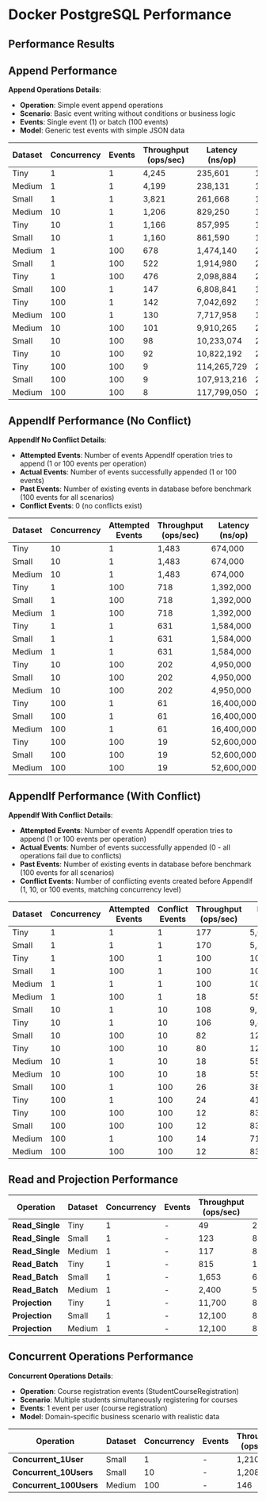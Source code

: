 # Docker PostgreSQL Performance

## Performance Results

## Append Performance

**Append Operations Details**:
- **Operation**: Simple event append operations
- **Scenario**: Basic event writing without conditions or business logic
- **Events**: Single event (1) or batch (100 events)
- **Model**: Generic test events with simple JSON data

| Dataset | Concurrency | Events | Throughput (ops/sec) | Latency (ns/op) | Memory (B/op) | Allocations |
|---------|-------------|--------|---------------------|-----------------|---------------|-------------|
| Tiny | 1 | 1 | 4,245 | 235,601 | 1,884 | 56 |
| Medium | 1 | 1 | 4,199 | 238,131 | 1,882 | 56 |
| Small | 1 | 1 | 3,821 | 261,668 | 1,888 | 56 |
| Medium | 10 | 1 | 1,206 | 829,250 | 17,548 | 523 |
| Tiny | 10 | 1 | 1,166 | 857,995 | 17,559 | 523 |
| Small | 10 | 1 | 1,160 | 861,590 | 17,554 | 523 |
| Medium | 1 | 100 | 678 | 1,474,140 | 211,359 | 2,053 |
| Small | 1 | 100 | 522 | 1,914,980 | 211,276 | 2,053 |
| Tiny | 1 | 100 | 476 | 2,098,884 | 211,665 | 2,054 |
| Small | 100 | 1 | 147 | 6,808,841 | 182,705 | 5,275 |
| Tiny | 100 | 1 | 142 | 7,042,692 | 183,156 | 5,285 |
| Medium | 100 | 1 | 130 | 7,717,958 | 182,656 | 5,277 |
| Medium | 10 | 100 | 101 | 9,910,265 | 2,094,603 | 20,491 |
| Small | 10 | 100 | 98 | 10,233,074 | 2,095,527 | 20,500 |
| Tiny | 10 | 100 | 92 | 10,822,192 | 2,097,196 | 20,508 |
| Tiny | 100 | 100 | 9 | 114,265,729 | 20,965,165 | 205,137 |
| Small | 100 | 100 | 9 | 107,913,216 | 20,962,283 | 205,131 |
| Medium | 100 | 100 | 8 | 117,799,050 | 20,956,685 | 205,081 |

## AppendIf Performance (No Conflict)

**AppendIf No Conflict Details**:
- **Attempted Events**: Number of events AppendIf operation tries to append (1 or 100 events per operation)
- **Actual Events**: Number of events successfully appended (1 or 100 events)
- **Past Events**: Number of existing events in database before benchmark (100 events for all scenarios)
- **Conflict Events**: 0 (no conflicts exist)

| Dataset | Concurrency | Attempted Events | Throughput (ops/sec) | Latency (ns/op) | Memory (B/op) | Allocations |
|---------|-------------|------------------|---------------------|-----------------|---------------|-------------|
| Tiny | 10 | 1 | 1,483 | 674,000 | 43,466 | 923 |
| Small | 10 | 1 | 1,483 | 674,000 | 43,466 | 923 |
| Medium | 10 | 1 | 1,483 | 674,000 | 43,466 | 923 |
| Tiny | 1 | 100 | 718 | 1,392,000 | 213,933 | 2,093 |
| Small | 1 | 100 | 718 | 1,392,000 | 213,933 | 2,093 |
| Medium | 1 | 100 | 718 | 1,392,000 | 213,933 | 2,093 |
| Tiny | 1 | 1 | 631 | 1,584,000 | 4,505 | 95 |
| Small | 1 | 1 | 631 | 1,584,000 | 4,505 | 95 |
| Medium | 1 | 1 | 631 | 1,584,000 | 4,505 | 95 |
| Tiny | 10 | 100 | 202 | 4,950,000 | 2,136,535 | 20,902 |
| Small | 10 | 100 | 202 | 4,950,000 | 2,136,535 | 20,902 |
| Medium | 10 | 100 | 202 | 4,950,000 | 2,136,535 | 20,902 |
| Tiny | 100 | 1 | 61 | 16,400,000 | 441,655 | 9,268 |
| Small | 100 | 1 | 61 | 16,400,000 | 441,655 | 9,268 |
| Medium | 100 | 1 | 61 | 16,400,000 | 441,655 | 9,268 |
| Tiny | 100 | 100 | 19 | 52,600,000 | 21,361,007 | 209,098 |
| Small | 100 | 100 | 19 | 52,600,000 | 21,361,007 | 209,098 |
| Medium | 100 | 100 | 19 | 52,600,000 | 21,361,007 | 209,098 |

## AppendIf Performance (With Conflict)

**AppendIf With Conflict Details**:
- **Attempted Events**: Number of events AppendIf operation tries to append (1 or 100 events per operation)
- **Actual Events**: Number of events successfully appended (0 - all operations fail due to conflicts)
- **Past Events**: Number of existing events in database before benchmark (100 events for all scenarios)
- **Conflict Events**: Number of conflicting events created before AppendIf (1, 10, or 100 events, matching concurrency level)

| Dataset | Concurrency | Attempted Events | Conflict Events | Throughput (ops/sec) | Latency (ns/op) | Memory (B/op) | Allocations |
|---------|-------------|------------------|-----------------|---------------------|-----------------|---------------|-------------|
| Tiny | 1 | 1 | 1 | 177 | 5,650,000 | 5,885 | 144 |
| Small | 1 | 1 | 1 | 170 | 5,880,000 | 5,870 | 144 |
| Tiny | 1 | 100 | 1 | 100 | 10,000,000 | 215,457 | 2,144 |
| Small | 1 | 100 | 1 | 100 | 10,000,000 | 214,760 | 2,140 |
| Medium | 1 | 1 | 1 | 100 | 10,000,000 | 5,909 | 144 |
| Medium | 1 | 100 | 1 | 18 | 55,600,000 | 213,399 | 2,140 |
| Small | 10 | 1 | 10 | 108 | 9,260,000 | 57,272 | 1,405 |
| Tiny | 10 | 1 | 10 | 106 | 9,430,000 | 57,260 | 1,405 |
| Small | 10 | 100 | 10 | 82 | 12,200,000 | 2,146,121 | 21,379 |
| Tiny | 10 | 100 | 10 | 80 | 12,500,000 | 2,149,047 | 21,399 |
| Medium | 10 | 1 | 10 | 18 | 55,600,000 | 57,949 | 1,409 |
| Medium | 10 | 100 | 10 | 18 | 55,600,000 | 2,131,168 | 21,370 |
| Small | 100 | 1 | 100 | 26 | 38,500,000 | 581,459 | 14,178 |
| Tiny | 100 | 1 | 100 | 24 | 41,700,000 | 581,917 | 14,183 |
| Tiny | 100 | 100 | 100 | 12 | 83,300,000 | 21,488,142 | 213,965 |
| Small | 100 | 100 | 100 | 12 | 83,300,000 | 21,482,203 | 213,947 |
| Medium | 100 | 1 | 100 | 14 | 71,400,000 | 583,659 | 14,171 |
| Medium | 100 | 100 | 100 | 12 | 83,300,000 | 21,467,655 | 213,808 |
## Read and Projection Performance

| Operation | Dataset | Concurrency | Events | Throughput (ops/sec) | Latency (ns/op) | Memory (B/op) | Allocations |
|-----------|---------|-------------|--------|---------------------|-----------------|---------------|-------------|
| **Read_Single** | Tiny | 1 | - | 49 | 20,070,509 | 99,628 | 124,930 |
| **Read_Single** | Small | 1 | - | 123 | 8,124,236 | 102,439 | 131,365 |
| **Read_Single** | Medium | 1 | - | 117 | 8,543,448 | 101,916 | 130,168 |
| **Read_Batch** | Tiny | 1 | - | 815 | 1,226,009 | 990 | 21 |
| **Read_Batch** | Small | 1 | - | 1,653 | 604,903 | 989 | 21 |
| **Read_Batch** | Medium | 1 | - | 2,400 | 512,384 | 988 | 21 |
| **Projection** | Tiny | 1 | - | 11,700 | 85,401 | 2,035 | 37 |
| **Projection** | Small | 1 | - | 12,100 | 82,591 | 2,036 | 37 |
| **Projection** | Medium | 1 | - | 12,100 | 82,558 | 2,036 | 37 |

## Concurrent Operations Performance

**Concurrent Operations Details**:
- **Operation**: Course registration events (StudentCourseRegistration)
- **Scenario**: Multiple students simultaneously registering for courses
- **Events**: 1 event per user (course registration)
- **Model**: Domain-specific business scenario with realistic data

| Operation | Dataset | Concurrency | Events | Throughput (ops/sec) | Latency (ns/op) | Memory (B/op) | Allocations |
|-----------|---------|-------------|--------|---------------------|-----------------|---------------|-------------|
| **Concurrent_1User** | Small | 1 | - | 1,210 | 225,217 | 2,537 | 51 |
| **Concurrent_10Users** | Small | 10 | - | 1,208 | 807,331 | 26,033 | 530 |
| **Concurrent_100Users** | Medium | 100 | - | 146 | 6,854,788 | 269,465 | 5,543 |
